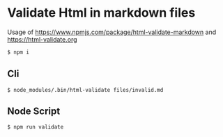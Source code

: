 # Validate Html in markdown files

Usage of https://www.npmjs.com/package/html-validate-markdown and
https://html-validate.org

```bash
$ npm i
```

## Cli

`$ node_modules/.bin/html-validate files/invalid.md`

## Node Script

`$ npm run validate`
